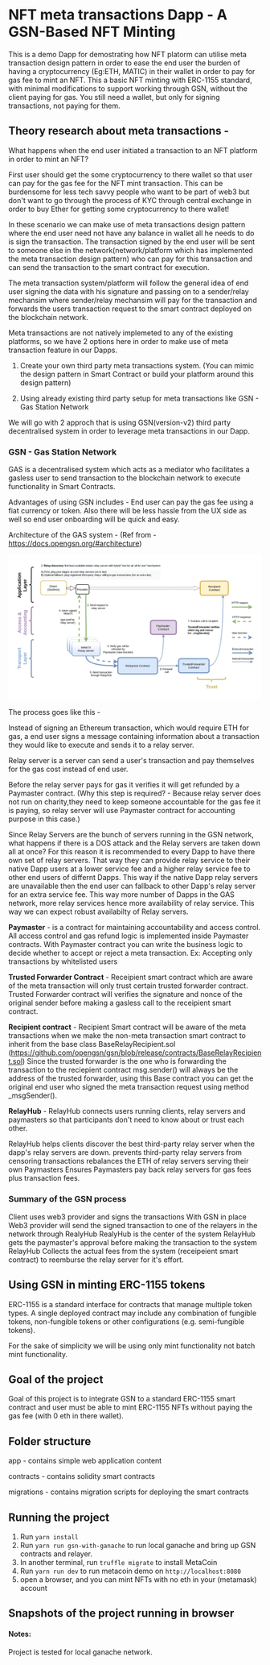 # NFT meta transactions Dapp - A GSN-Based NFT Minting

This is a demo Dapp for demostrating how NFT platorm can utilise meta transaction design pattern in order to ease the end user the burden of having a cryptocurrency (Eg:ETH, MATIC) in their wallet in order to pay for gas fee to mint an NFT.
This a basic NFT minting with ERC-1155 standard, with minimal modifications to support working through GSN, without the client paying for gas.
You still need a wallet, but only for signing transactions, not paying for them.

## Theory research about meta transactions -

What happens when the end user initiated a transaction to an NFT platform in order to mint an NFT? 

First user should get the some cryptocurrency to there wallet so that user can pay for the gas fee for the NFT mint transaction. This can be burdensome for less tech savvy people who want to be part of web3 but don't want to go through the process of KYC through central exchange in order to buy Ether for getting some cryptocurrency to there wallet! 

In these scenario we can make use of meta transactions design pattern where the end user need not have any balance in wallet all he needs to do is sign the transaction. The transaction signed by the end user will be sent to someone else in the network(network/platform which has implemented the meta transaction design pattern) who can pay for this transaction and can send the transaction to the smart contract for execution. 

The meta transaction system/platform will follow the general idea of end user signing the data with his signature and passing on to a sender/relay mechansim where sender/relay mechansim will pay for the transaction and forwards the users transaction request to the smart contract deployed on the blockchain network.

Meta transactions are not natively implemeted to any of the existing platforms, so we have 2 options here in order to make use of meta transaction feature in our Dapps.

1. Create your own third party meta transactions system. (You can mimic the design pattern in Smart Contract or build your platform around this design pattern)

2. Using already existing third party setup for meta transactions like GSN - Gas Station Network

We will go with 2 approch that is using GSN(version-v2) third party decentralised system in order to leverage meta transactions in our Dapp.

### GSN - Gas Station Network

GAS is a decentralised system which acts as a mediator who facilitates a gasless user to send transaction to the blockchain network to execute functionality in Smart Contracts. 

Advantages of using GSN includes - End user can pay the gas fee using a fiat currency or token. Also there will be less hassle from the UX side as well so end user onboarding will be quick and easy.

Architecture of the GAS system -
(Ref from - https://docs.opengsn.org/#architecture)

![Architecture](./md-images/architecture.jpg)

The process goes like this -

Instead of signing an Ethereum transaction, which would require ETH for gas, a end user signs a message containing information about a transaction they would like to execute and sends it to a relay server. 

Relay server is a server can send a user's transaction and pay themselves for the gas cost instead of end user.

Before the relay server pays for gas it verifies it will get refunded by a Paymaster contract. (Why this step is required? - Because relay server does not run on charity,they need to keep someone accountable for the gas fee it is paying, so relay server will use Paymaster contract for accounting purpose in this case.)

Since Relay Servers are the bunch of servers running in the GSN network, what happens if there is a DOS attack and the Relay servers are taken down all at once?
For this reason it is recommended to every Dapp to have there own set of relay servers. That way they can provide relay service to their native Dapp users at a lower service fee and a higher relay service fee to other end users of differnt Dapps. This way if the native Dapp relay servers are unavailable then the end user can fallback to other Dapp's relay server for an extra service fee. This way more number of Dapps in the GAS network, more relay services hence more availability of relay service. This way we can expect robust availabilty of Relay servers.

**Paymaster** - is a contract for maintaining accountability and access control.
All access control and gas refund logic is implemented inside Paymaster contracts. With Paymaster contract you can write the business logic to decide whether to accept or reject a meta transaction. 
Ex: Accepting only transactions by whitelisted users

**Trusted Forwarder Contract** -
Receipient smart contract which are aware of the meta transaction will only trust certain trusted forwarder contract. Trusted Forwarder contract will verifies the signature and nonce of the original sender before making a gasless call to the receipient smart contract.

**Recipient contract** -
Recipient Smart contract will be aware of the meta transactions when we make the non-meta transaction smart contract to inherit from the base class BaseRelayRecipient.sol (https://github.com/opengsn/gsn/blob/release/contracts/BaseRelayRecipient.sol)
Since the trusted forwarder is the one who is forwarding the transaction to the reciepient contract msg.sender() will always be the address of the trusted forwarder, using this Base contract you can get the original end user who signed the meta transaction request using method _msgSender().

**RelayHub** -
RelayHub connects users running clients, relay servers and paymasters so that participants don't need to know about or trust each other.

RelayHub helps clients discover the best third-party relay server when the dapp's relay servers are down.
prevents third-party relay servers from censoring transactions
rebalances the ETH of relay servers serving their own Paymasters
Ensures Paymasters pay back relay servers for gas fees plus transaction fees.

### Summary of the GSN process
Client uses web3 provider and signs the transactions
With GSN in place Web3 provider will send the signed transaction to one of the relayers in the network through RealyHub
RealyHub is the center of the system
RelayHub gets the paymaster's approval before making the transaction to the system
RelayHub Collects the actual fees from the system (receipeient smart contract) to reemburse the relay server for it's effort.

## Using GSN in minting ERC-1155 tokens
ERC-1155 is a standard interface for contracts that manage multiple token types. A single deployed contract may include any combination of fungible tokens, non-fungible tokens or other configurations (e.g. semi-fungible tokens).

For the sake of simplicity we will be using only mint functionality not batch mint functionality.

## Goal of the project
Goal of this project is to integrate GSN to a standard ERC-1155 smart contract and user must be able to mint ERC-1155 NFTs without paying the gas fee (with 0 eth in there wallet).

## Folder structure
app - contains simple web application content

contracts - contains solidity smart contracts

migrations - contains migration scripts for deploying the smart contracts

## Running the project

1. Run `yarn install `
2. Run `yarn run gsn-with-ganache` to run local ganache and bring up GSN contracts and relayer.
3. In another terminal, run `truffle migrate` to install MetaCoin
4. Run `yarn run dev` to run metacoin demo on `http://localhost:8080`
5. open a browser, and you can mint NFTs with no eth in your (metamask) account

## Snapshots of the project running in browser


#### Notes:
Project is tested for local ganache network.